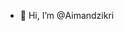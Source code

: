 - 👋 Hi, I’m @Aimandzikri
<!---
Aimandzikri/Aimandzikri is a ✨ special ✨ repository because its `README.md` (this file) appears on your GitHub profile.
You can click the Preview link to take a look at your changes.
--->
